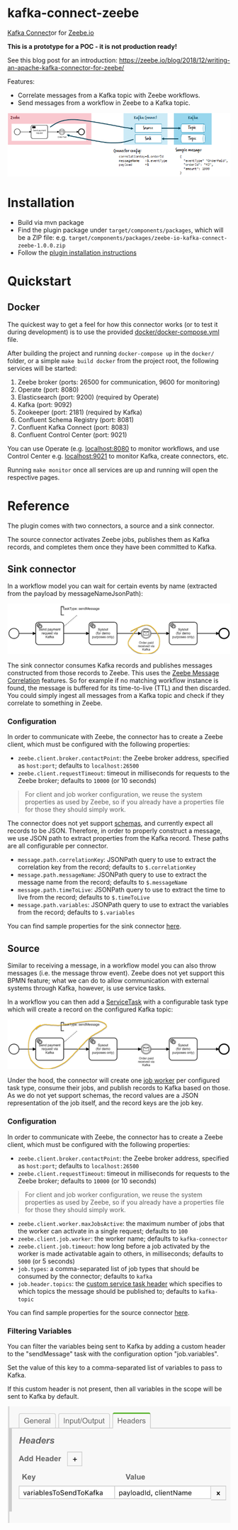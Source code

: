 # kafka-connect-zeebe

[Kafka Connect](https://docs.confluent.io/2.0.0/connect/)or for [Zeebe.io](http://zeebe.io/)

**This is a prototype for a POC - it is not production ready!**

See this blog post for an introduction: https://zeebe.io/blog/2018/12/writing-an-apache-kafka-connector-for-zeebe/

Features:
* Correlate messages from a Kafka topic with Zeebe workflows.
* Send messages from a workflow in Zeebe to a Kafka topic.

![Overview](overview.png)

# Installation

* Build via mvn package 
* Find the plugin package under `target/components/packages`, which will be a ZIP file: e.g. `target/components/packages/zeebe-io-kafka-connect-zeebe-1.0.0.zip`
* Follow the [plugin installation instructions](https://docs.confluent.io/current/connect/managing/install.html#connect-install-connectors)

# Quickstart

## Docker

The quickest way to get a feel for how this connector works (or to test it during development) is to use the provided [docker/docker-compose.yml](blob/master/docker/docker-compose.yml) file.

After building the project and running `docker-compose up` in the `docker/` folder, or a simple `make build docker` from the project root, the following services will be started:

1. Zeebe broker (ports: 26500 for communication, 9600 for monitoring)
1. Operate (port: 8080)
1. Elasticsearch (port: 9200) (required by Operate)
1. Kafka (port: 9092)
1. Zookeeper (port: 2181) (required by Kafka)
1. Confluent Schema Registry (port: 8081)
1. Confluent Kafka Connect (port: 8083)
1. Confluent Control Center (port: 9021)

You can use Operate (e.g. [localhost:8080](http://localhost:8080) to monitor workflows, and use Control Center e.g. [localhost:9021](http://localhost:9021) to monitor Kafka, create connectors, etc.

Running `make monitor` once all services are up and running will open the respective pages. 

# Reference

The plugin comes with two connectors, a source and a sink connector. 

The source connector activates Zeebe jobs, publishes them as Kafka records, and completes them once they have been committed to Kafka.

## Sink connector

In a workflow model you can wait for certain events by name (extracted from the payload by messageNameJsonPath):

![Overview](bpmn1.png)
 
The sink connector consumes Kafka records and publishes messages constructed from those records to Zeebe.
This uses the [Zeebe Message Correlation](https://docs.zeebe.io/reference/message-correlation.html) features.
So for example if no matching workflow instance is found, the message is buffered for its time-to-live (TTL) and then discarded. 
You could simply ingest all messages from a Kafka topic and check if they correlate to something in Zeebe.

### Configuration

In order to communicate with Zeebe, the connector has to create a Zeebe client, which must be configured with the following properties:

- `zeebe.client.broker.contactPoint`: the Zeebe broker address, specified as `host:port`; defaults to `localhost:26500`
- `zeebe.client.requestTimeout`: timeout in milliseconds for requests to the Zeebe broker; defaults to `10000` (or 10 seconds)

> For client and job worker configuration, we reuse the system properties as used by Zeebe, so if you already have a properties file 
  for those they should simply work.

The connector does not yet support [schemas](https://docs.confluent.io/current/schema-registry/connect.html), and currently expect
all records to be JSON. Therefore, in order to properly construct a message, we use JSON path to extract properties from the Kafka
record. These paths are all configurable per connector.

- `message.path.correlationKey`: JSONPath query to use to extract the correlation key from the record; defaults to `$.correlationKey`
- `message.path.messageName`: JSONPath query to use to extract the message name from the record; defaults to `$.messageName`
- `message.path.timeToLive`: JSONPath query to use to extract the time to live from the record; defaults to `$.timeToLive`
- `message.path.variables`: JSONPath query to use to extract the variables from the record; defaults to `$.variables`

You can find sample properties for the sink connector [here](blob/master/config/quickstart-zeebe-sink.properties).

## Source

Similar to receiving a message, in a workflow model you can also throw messages (i.e. the message throw event). Zeebe does not yet support
this BPMN feature; what we can do to allow communication with external systems through Kafka, however, is use service tasks.

In a workflow you can then add a [ServiceTask](https://docs.zeebe.io/bpmn-workflows/service-tasks.html) with a configurable task type which will create a record on the configured Kafka topic:

![Overview](bpmn2.png)

Under the hood, the connector will create one [job worker](https://docs.zeebe.io/basics/job-workers.html) per configured task type, consume their jobs, and publish records
to Kafka based on those. As we do not yet support schemas, the record values are a JSON representation of the job itself, and the record keys are the job key.

### Configuration

In order to communicate with Zeebe, the connector has to create a Zeebe client, which must be configured with the following properties:

- `zeebe.client.broker.contactPoint`: the Zeebe broker address, specified as `host:port`; defaults to `localhost:26500`
- `zeebe.client.requestTimeout`: timeout in milliseconds for requests to the Zeebe broker; defaults to `10000` (or 10 seconds)

> For client and job worker configuration, we reuse the system properties as used by Zeebe, so if you already have a properties file 
  for those they should simply work.
  
- `zeebe.client.worker.maxJobsActive`: the maximum number of jobs that the worker can activate in a single request; defaults to `100`
- `zeebe.client.job.worker`: the worker name; defaults to `kafka-connector`
- `zeebe.client.job.timeout`: how long before a job activated by the worker is made activatable again to others, in milliseconds; defaults to `5000` (or 5 seconds)
- `job.types`: a comma-separated list of job types that should be consumed by the connector; defaults to `kafka`
- `job.header.topics`: the [custom service task header](https://docs.zeebe.io/bpmn-workflows/service-tasks.html#task-headers) which specifies to which topics the message should be published to; defaults to `kafka-topic`

You can find sample properties for the source connector [here](blob/master/config/quickstart-zeebe-source.properties).

### Filtering Variables

You can filter the variables being sent to Kafka by adding a custom header to the "sendMessage" task with the configuration option "job.variables".

Set the value of this key to a comma-separated list of variables to pass to Kafka.

If this custom header is not present, then all variables in the scope will be sent to Kafka by default.

![Filter Variables](variables-custom-header.png)
